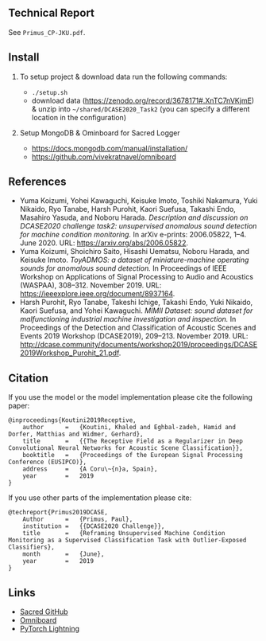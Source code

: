 ## Technical Report

See ```Primus_CP-JKU.pdf```.

## Install
 1. To setup project & download data run the following commands:
    - ```./setup.sh```
    - download data (https://zenodo.org/record/3678171#.XnTC7nVKjmE) & unzip into ```~/shared/DCASE2020_Task2``` (you can specify a different location in the configuration)
    
 2. Setup MongoDB & Ominboard for Sacred Logger
    - https://docs.mongodb.com/manual/installation/
    - https://github.com/vivekratnavel/omniboard


## References

- Yuma Koizumi, Yohei Kawaguchi, Keisuke Imoto, Toshiki Nakamura, Yuki Nikaido, Ryo Tanabe, Harsh Purohit, Kaori Suefusa, Takashi Endo, Masahiro Yasuda, and Noboru Harada. *Description and discussion on DCASE2020 challenge task2: unsupervised anomalous sound detection for machine condition monitoring.* In arXiv e-prints: 2006.05822, 1–4. June 2020. URL: https://arxiv.org/abs/2006.05822.
- Yuma Koizumi, Shoichiro Saito, Hisashi Uematsu, Noboru Harada, and Keisuke Imoto. *ToyADMOS: a dataset of miniature-machine operating sounds for anomalous sound detection.* In Proceedings of IEEE Workshop on Applications of Signal Processing to Audio and Acoustics (WASPAA), 308–312. November 2019. URL: https://ieeexplore.ieee.org/document/8937164.
- Harsh Purohit, Ryo Tanabe, Takeshi Ichige, Takashi Endo, Yuki Nikaido, Kaori Suefusa, and Yohei Kawaguchi. *MIMII Dataset: sound dataset for malfunctioning industrial machine investigation and inspection.* In Proceedings of the Detection and Classification of Acoustic Scenes and Events 2019 Workshop (DCASE2019), 209–213. November 2019. URL: http://dcase.community/documents/workshop2019/proceedings/DCASE2019Workshop_Purohit_21.pdf.

## Citation

If you use the model or the model implementation please cite the following paper:
```
@inproceedings{Koutini2019Receptive,
    author      =   {Koutini, Khaled and Eghbal-zadeh, Hamid and Dorfer, Matthias and Widmer, Gerhard},
    title       =   {{The Receptive Field as a Regularizer in Deep Convolutional Neural Networks for Acoustic Scene Classification}},
    booktitle   =   {Proceedings of the European Signal Processing Conference (EUSIPCO)},
    address     =   {A Coru\~{n}a, Spain},
    year        =   2019
}
```
If you use other parts of the implementation please cite:
```
@techreport{Primus2019DCASE,
    Author      =   {Primus, Paul},
    institution =   {{DCASE2020 Challenge}},
    title       =   {Reframing Unsupervised Machine Condition Monitoring as a Supervised Classification Task with Outlier-Exposed Classifiers},
    month       =   {June},
    year        =   2019
}
```

## Links
- [Sacred GitHub](https://github.com/IDSIA/sacred)
- [Omniboard](https://github.com/vivekratnavel/omniboard)
- [PyTorch Lightning](https://github.com/PyTorchLightning/pytorch-lightning)